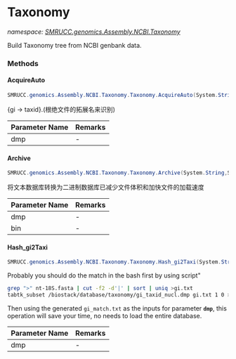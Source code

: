 ﻿# Taxonomy
_namespace: [SMRUCC.genomics.Assembly.NCBI.Taxonomy](./index.md)_

Build Taxonomy tree from NCBI genbank data.



### Methods

#### AcquireAuto
```csharp
SMRUCC.genomics.Assembly.NCBI.Taxonomy.Taxonomy.AcquireAuto(System.String)
```
{gi -> taxid}.(根绝文件的拓展名来识别)

|Parameter Name|Remarks|
|--------------|-------|
|dmp|-|


#### Archive
```csharp
SMRUCC.genomics.Assembly.NCBI.Taxonomy.Taxonomy.Archive(System.String,System.String)
```
将文本数据库转换为二进制数据库已减少文件体积和加快文件的加载速度

|Parameter Name|Remarks|
|--------------|-------|
|dmp|-|
|bin|-|


#### Hash_gi2Taxi
```csharp
SMRUCC.genomics.Assembly.NCBI.Taxonomy.Taxonomy.Hash_gi2Taxi(System.String)
```
Probably you should do the match in the bash first by using script"
 
 ```bash
 grep ">" nt-18S.fasta | cut -f2 -d'|' | sort | uniq >gi.txt
 tabtk_subset /biostack/database/taxonomy/gi_taxid_nucl.dmp gi.txt 1 0 >gi_match.txt 
 ```
 
 Then using the generated ``gi_match.txt`` as the inputs for parameter **`dmp`**, 
 this operation will save your time, no needs to load the entire database.

|Parameter Name|Remarks|
|--------------|-------|
|dmp|-|




